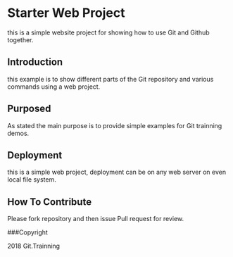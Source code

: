 # Starter Web Project

this is a simple website project for 
showing how to use Git and Github together.

## Introduction

this example is to show different parts 
of the Git repository and various commands using a web project.

## Purposed

As stated the main purpose is to 
provide simple examples for Git trainning demos.

## Deployment

this is a simple web project, deployment 
can be on any web server on even local 
file system.

## How To Contribute

Please fork repository and then issue Pull request for 
review.

###Copyright

2018 Git.Trainning